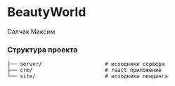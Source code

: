 # BeautyWorld
Салчак Максим
### Структура проекта

```
├── server/                    # исходники сервера
├── crm/                       # react приложение
└── site/                      # исходники лендинга
```
